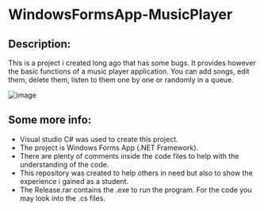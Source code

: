 # WindowsFormsApp-MusicPlayer

## Description:
This is a project i created long ago that has some bugs. It provides however the basic functions of a music player application. You can add songs, edit them, delete them, listen to them one by one or randomly in a queue.

![image](https://user-images.githubusercontent.com/34765932/136493779-4ed3b9bf-8ebd-4ee1-a924-dd610f970c34.png)


## Some more info:
- Visual studio C# was used to create this project.
- The project is Windows Forms App (.NET Framework).
- There are plenty of comments inside the code files to help with the understanding of the code.
- This repository was created to help others in need but also to show the experience i gained as a student.
- The Release.rar contains the .exe to run the program. For the code you may look into the .cs files.
